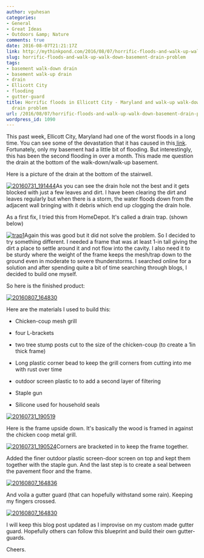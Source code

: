 ```yaml
---
author: vguhesan
categories:
- General
- Great Ideas
- Outdoors &amp; Nature
comments: true
date: 2016-08-07T21:21:17Z
link: http://mythinkpond.com/2016/08/07/horrific-floods-and-walk-up-walk-down-basement-drain-problem/
slug: horrific-floods-and-walk-up-walk-down-basement-drain-problem
tags:
- basement walk-down drain
- basement walk-up drain
- drain
- Ellicott City
- flooding
- gutter-guard
title: Horrific floods in Ellicott City - Maryland and walk-up walk-down basement
  drain problem
url: /2016/08/07/horrific-floods-and-walk-up-walk-down-basement-drain-problem/
wordpress_id: 1090
---
```


This past week, Ellicott City, Maryland had one of the worst floods in a long time. You can see some of the devastation that it has caused in this[ link](https://www.washingtonpost.com/news/capital-weather-gang/wp/2016/07/31/video-and-photo-horrific-flooding-in-ruined-ellicott-city-md/). Fortunately, only my basement had a little bit of flooding. But interestingly, this has been the second flooding in over a month. This made me question the drain at the bottom of the walk-down/walk-up basement.

Here is a picture of the drain at the bottom of the stairwell.

[![20160731_191444](/img/2016/08/20160731_191444.jpg?w=300)](/img/2016/08/20160731_191444.jpg)As you can see the drain hole not the best and it gets blocked with just a few leaves and dirt. I have been clearing the dirt and leaves regularly but when there is a storm, the water floods down from the adjacent wall bringing with it debris which end up clogging the drain hole.

As a first fix, I tried this from HomeDepot. It's called a drain trap. (shown below)

[![trap1](/img/2016/08/trap1.jpg)](/img/2016/08/trap1.jpg)Again this was good but it did not solve the problem. So I decided to try something different. I needed a frame that was at least 1-in tall giving the dirt a place to settle around it and not flow into the cavity. I also need it to be sturdy where the weight of the frame keeps the mesh/trap down to the ground even in moderate to severe thunderstorms. I searched online for a solution and after spending quite a bit of time searching through blogs, I decided to build one myself.

So here is the finished product:

[![20160807_164830](/img/2016/08/20160807_164830.jpg?w=1024)](/img/2016/08/20160807_164830.jpg)

Here are the materials I used to build this:



 	
  * Chicken-coup mesh grill

 	
  * four L-brackets

 	
  * two tree stump posts cut to the size of the chicken-coup (to create a 1in thick frame)

 	
  * Long plastic corner bead to keep the grill corners from cutting into me with rust over time

 	
  * outdoor screen plastic to to add a second layer of filtering

 	
  * Staple gun

 	
  * Silicone used for household seals


[![20160731_190519](/img/2016/08/20160731_190519.jpg?w=576)](/img/2016/08/20160731_190519.jpg)

Here is the frame upside down. It's basically the wood is framed in against the chicken coop metal grill.

[![20160731_190524](/img/2016/08/20160731_190524.jpg?w=300)](/img/2016/08/20160731_190524.jpg)Corners are bracketed in to keep the frame together.

Added the finer outdoor plastic screen-door screen on top and kept them together with the staple gun. And the last step is to create a seal between the pavement floor and the frame.

[![20160807_164836](/img/2016/08/20160807_164836.jpg?w=1024)](/img/2016/08/20160807_164836.jpg)

And voila a gutter guard (that can hopefully withstand some rain). Keeping my fingers crossed.

[![20160807_164830](/img/2016/08/20160807_164830.jpg?w=1024)](/img/2016/08/20160807_164830.jpg)

I will keep this blog post updated as I improvise on my custom made gutter guard. Hopefully others can follow this blueprint and build their own gutter-guards.

Cheers.
